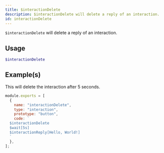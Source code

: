 ```yaml
---
title: $interactionDelete
description: $interactionDelete will delete a reply of an interaction.
id: interactionDelete
---
```


`$interactionDelete` will delete a reply of an interaction.

## Usage

```php
$interactionDelete
```

## Example(s)

This will delete the interaction after 5 seconds.

```javascript
module.exports = [
  {
    name: "interactionDelete",
    type: "interaction",
    prototype: "button",
    code: `
  $interactionDelete
  $wait[5s]
  $interactionReply[Hello, World!]
  `
  },
];
```
